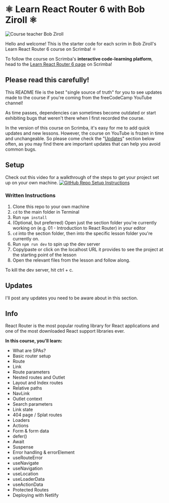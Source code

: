 # ⚛️ Learn React Router 6 with Bob Ziroll ⚛️

![Course teacher Bob Ziroll](https://scrimba.ams3.cdn.digitaloceanspaces.com/assets%2Fcourses%2Fgreactrouter6%2Fgithub2.png)

Hello and welcome! This is the starter code for each scrim in Bob Ziroll's Learn React Router 6 course on Scrimba! ⚛️ 

To follow the course on Scrimba's **interactive code-learning platform**, head to the [Learn React Router 6 page](https://scrimba.com/learn/reactrouter6) on Scrimba!


## Please read this carefully!
This README file is the best "single source of truth" for you to see updates made to the course if you're coming from the freeCodeCamp YouTube channel!

As time passes, dependencies can sometimes become outdated or start exhibiting bugs that weren't there when I first recorded the course.

In the version of this course on Scrimba, it's easy for me to add quick updates and new lessons. However, the course on YouTube is frozen in time and unchangeable. So please come check the "[Updates](#updates)" section below often, as you may find there are important updates that can help you avoid common bugs.


## Setup
Check out this video for a walkthrough of the steps to get your project set up on your own machine.
[![GitHub Repo Setup Instructions](https://img.youtube.com/vi/IYZQu_UwlpU/0.jpg)](https://www.youtube.com/watch?v=IYZQu_UwlpU)


### Written Instructions
1. Clone this repo to your own machine
2. `cd` to the main folder in Terminal
3. Run `npm install`
4. (Optional, but preferred) Open just the section folder you're currently working on (e.g. 01 - Introduction to React Router) in your editor
5. `cd` into the section folder, then into the specific lesson folder you're currently on.
6. Run `npm run dev` to spin up the dev server
7. Copy/paste or click on the localhost URL it provides to see the project at the starting point of the lesson
8. Open the relevant files from the lesson and follow along.

To kill the dev server, hit ctrl + c.

## Updates
I'll post any updates you need to be aware about in this section.

## Info
React Router is the most popular routing library for React applications and one of the most downloaded React support libraries ever.

**In this course, you'll learn:**

- What are SPAs?
- Basic router setup
- Route
- Link
- Route parameters
- Nested routes and Outlet
- Layout and Index routes
- Relative paths
- NavLink
- Outlet context
- Search parameters
- Link state
- 404 page / Splat routes
- Loaders
- Actions
- Form & form data
- defer()
- Await
- Suspense
- Error handling & errorElement
- useRouteError
- useNavigate
- useNavigation
- useLocation
- useLoaderData
- useActionData
- Protected Routes
- Deploying with Netlify
